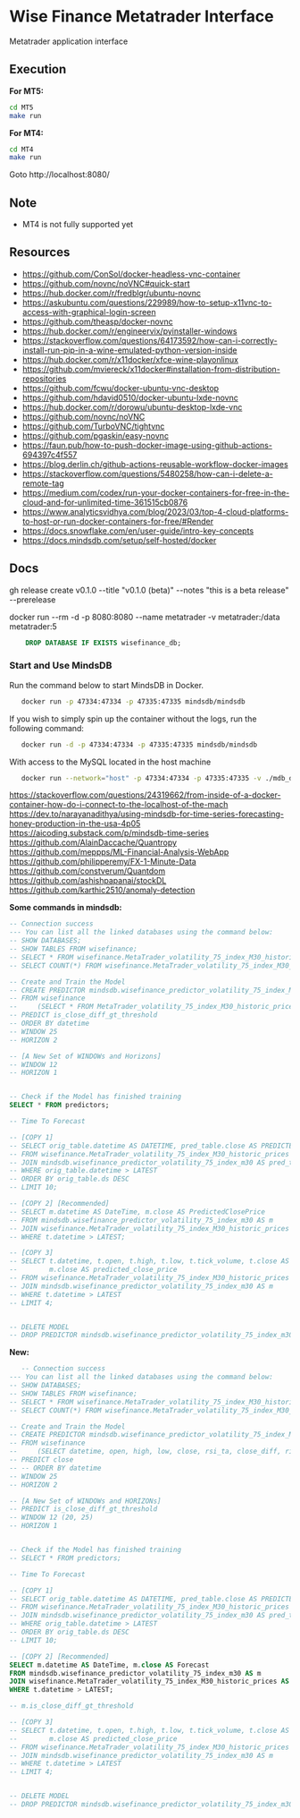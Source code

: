 # Wise Finance Metatrader Interface

Metatrader application interface

## Execution

**For MT5:**

```bash
cd MT5
make run

```

**For MT4:**

```bash
cd MT4
make run

```

Goto http://localhost:8080/

## Note

- MT4 is not fully supported yet

## Resources

- https://github.com/ConSol/docker-headless-vnc-container
- https://github.com/novnc/noVNC#quick-start
- https://hub.docker.com/r/fredblgr/ubuntu-novnc
- https://askubuntu.com/questions/229989/how-to-setup-x11vnc-to-access-with-graphical-login-screen
- https://github.com/theasp/docker-novnc
- https://hub.docker.com/r/engineervix/pyinstaller-windows
- https://stackoverflow.com/questions/64173592/how-can-i-correctly-install-run-pip-in-a-wine-emulated-python-version-inside
- https://hub.docker.com/r/x11docker/xfce-wine-playonlinux
- https://github.com/mviereck/x11docker#installation-from-distribution-repositories
- https://github.com/fcwu/docker-ubuntu-vnc-desktop
- https://github.com/hdavid0510/docker-ubuntu-lxde-novnc
- https://hub.docker.com/r/dorowu/ubuntu-desktop-lxde-vnc
- https://github.com/novnc/noVNC
- https://github.com/TurboVNC/tightvnc
- https://github.com/pgaskin/easy-novnc
- https://faun.pub/how-to-push-docker-image-using-github-actions-694397c4f557
- https://blog.derlin.ch/github-actions-reusable-workflow-docker-images
- https://stackoverflow.com/questions/5480258/how-can-i-delete-a-remote-tag
- https://medium.com/codex/run-your-docker-containers-for-free-in-the-cloud-and-for-unlimited-time-361515cb0876
- https://www.analyticsvidhya.com/blog/2023/03/top-4-cloud-platforms-to-host-or-run-docker-containers-for-free/#Render
- https://docs.snowflake.com/en/user-guide/intro-key-concepts
- https://docs.mindsdb.com/setup/self-hosted/docker

## Docs

gh release create v0.1.0 --title "v0.1.0 (beta)" --notes "this is a beta release" --prerelease

docker run --rm -d -p 8080:8080 --name metatrader -v metatrader:/data metatrader:5

```sql
    DROP DATABASE IF EXISTS wisefinance_db;
```

### Start and Use MindsDB

Run the command below to start MindsDB in Docker.

```bash
   docker run -p 47334:47334 -p 47335:47335 mindsdb/mindsdb
```

If you wish to simply spin up the container without the logs, run the following command:
```bash
   docker run -d -p 47334:47334 -p 47335:47335 mindsdb/mindsdb
```

With access to the MySQL located in the host machine 
```bash
   docker run --network="host" -p 47334:47334 -p 47335:47335 -v ./mdb_data:/root/mdb_storage mindsdb/mindsdb
```

https://stackoverflow.com/questions/24319662/from-inside-of-a-docker-container-how-do-i-connect-to-the-localhost-of-the-mach
https://dev.to/narayanadithya/using-mindsdb-for-time-series-forecasting-honey-production-in-the-usa-4p05
https://aicoding.substack.com/p/mindsdb-time-series
https://github.com/AlainDaccache/Quantropy
https://github.com/meppps/ML-Financial-Analysis-WebApp
https://github.com/philipperemy/FX-1-Minute-Data
https://github.com/constverum/Quantdom
https://github.com/ashishpapanai/stockDL
https://github.com/karthic2510/anomaly-detection

**Some commands in mindsdb:**
```sql
-- Connection success
--- You can list all the linked databases using the command below:
-- SHOW DATABASES;
-- SHOW TABLES FROM wisefinance;
-- SELECT * FROM wisefinance.MetaTrader_volatility_75_index_M30_historic_prices LIMIT 10;
-- SELECT COUNT(*) FROM wisefinance.MetaTrader_volatility_75_index_M30_historic_prices;

-- Create and Train the Model
-- CREATE PREDICTOR mindsdb.wisefinance_predictor_volatility_75_index_M30
-- FROM wisefinance
--     (SELECT * FROM MetaTrader_volatility_75_index_M30_historic_prices)
-- PREDICT is_close_diff_gt_threshold
-- ORDER BY datetime
-- WINDOW 25
-- HORIZON 2

-- [A New Set of WINDOWs and Horizons]
-- WINDOW 12
-- HORIZON 1


-- Check if the Model has finished training
SELECT * FROM predictors;

-- Time To Forecast

-- [COPY 1]
-- SELECT orig_table.datetime AS DATETIME, pred_table.close AS PREDICTED_CLOSE, orig_table.close AS ACTUAL_CLOSE 
-- FROM wisefinance.MetaTrader_volatility_75_index_M30_historic_prices AS orig_table 
-- JOIN mindsdb.wisefinance_predictor_volatility_75_index_m30 AS pred_table 
-- WHERE orig_table.datetime > LATEST
-- ORDER BY orig_table.ds DESC 
-- LIMIT 10;

-- [COPY 2] [Recommended]
-- SELECT m.datetime AS DateTime, m.close AS PredictedClosePrice
-- FROM mindsdb.wisefinance_predictor_volatility_75_index_m30 AS m 
-- JOIN wisefinance.MetaTrader_volatility_75_index_M30_historic_prices AS t
-- WHERE t.datetime > LATEST;

-- [COPY 3]
-- SELECT t.datetime, t.open, t.high, t.low, t.tick_volume, t.close AS actual_close_price,
--        m.close AS predicted_close_price
-- FROM wisefinance.MetaTrader_volatility_75_index_M30_historic_prices AS t
-- JOIN mindsdb.wisefinance_predictor_volatility_75_index_m30 AS m
-- WHERE t.datetime > LATEST
-- LIMIT 4;


-- DELETE MODEL
-- DROP PREDICTOR mindsdb.wisefinance_predictor_volatility_75_index_m30;
```

**New:**
```sql
   -- Connection success
--- You can list all the linked databases using the command below:
-- SHOW DATABASES;
-- SHOW TABLES FROM wisefinance;
-- SELECT * FROM wisefinance.MetaTrader_volatility_75_index_M30_historic_prices LIMIT 10;
-- SELECT COUNT(*) FROM wisefinance.MetaTrader_volatility_75_index_M30_historic_prices;

-- Create and Train the Model
-- CREATE PREDICTOR mindsdb.wisefinance_predictor_volatility_75_index_M30
-- FROM wisefinance
--     (SELECT datetime, open, high, low, close, rsi_ta, close_diff, rise_above_threshold, fall_below_threshold FROM MetaTrader_volatility_75_index_M30_historic_prices)
-- PREDICT close  
-- -- ORDER BY datetime
-- WINDOW 25
-- HORIZON 2

-- [A New Set of WINDOWs and HORIZONs]
-- PREDICT is_close_diff_gt_threshold
-- WINDOW 12 (20, 25)
-- HORIZON 1


-- Check if the Model has finished training
-- SELECT * FROM predictors;

-- Time To Forecast

-- [COPY 1]
-- SELECT orig_table.datetime AS DATETIME, pred_table.close AS PREDICTED_CLOSE, orig_table.close AS ACTUAL_CLOSE 
-- FROM wisefinance.MetaTrader_volatility_75_index_M30_historic_prices AS orig_table 
-- JOIN mindsdb.wisefinance_predictor_volatility_75_index_m30 AS pred_table 
-- WHERE orig_table.datetime > LATEST
-- ORDER BY orig_table.ds DESC 
-- LIMIT 10;

-- [COPY 2] [Recommended]
SELECT m.datetime AS DateTime, m.close AS Forecast
FROM mindsdb.wisefinance_predictor_volatility_75_index_m30 AS m 
JOIN wisefinance.MetaTrader_volatility_75_index_M30_historic_prices AS t
WHERE t.datetime > LATEST;

-- m.is_close_diff_gt_threshold

-- [COPY 3]
-- SELECT t.datetime, t.open, t.high, t.low, t.tick_volume, t.close AS actual_close_price,
--        m.close AS predicted_close_price
-- FROM wisefinance.MetaTrader_volatility_75_index_M30_historic_prices AS t
-- JOIN mindsdb.wisefinance_predictor_volatility_75_index_m30 AS m
-- WHERE t.datetime > LATEST
-- LIMIT 4;


-- DELETE MODEL
-- DROP PREDICTOR mindsdb.wisefinance_predictor_volatility_75_index_m30;
```
